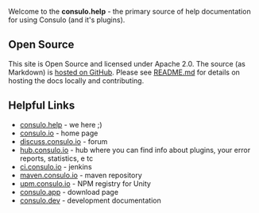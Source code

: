 <!-- Copyright 2000-2020 JetBrains s.r.o. and other contributors. Use of this source code is governed by the Apache 2.0 license that can be found in the LICENSE file. -->

Welcome to the **consulo.help** - the primary source of help documentation for using Consulo (and it's plugins).

## Open Source

This site is Open Source and licensed under Apache 2.0.
The source (as Markdown) is [hosted on GitHub](https://github.com/consulo/consulo-help.github.io).
Please see [README.md](https://github.com/consulo/consulo-help.github.io/blob/master/README.md) for details on hosting the docs locally and contributing.

## Helpful Links
* [consulo.help](https://consulo.help) - we here ;)
* [consulo.io](https://consulo.io) - home page
* [discuss.consulo.io](https://discuss.consulo.io) - forum
* [hub.consulo.io](https://hub.consulo.io) - hub where you can find info about plugins, your error reports, statistics, e tc
* [ci.consulo.io](https://ci.consulo.io) - jenkins
* [maven.consulo.io](https://maven.consulo.io) - maven repository
* [upm.consulo.io](https://upm.consulo.io) - NPM registry for Unity
* [consulo.app](https://consulo.app) - download page
* [consulo.dev](https://consulo.dev) - development documentation